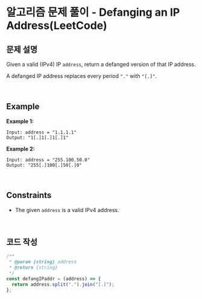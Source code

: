# 알고리즘 문제 풀이 - Defanging an IP Address(LeetCode)

## 문제 설명

Given a valid (IPv4) IP `address`, return a defanged version of that IP address.

A defanged IP address replaces every period `"."` with `"[.]"`.

<br />

## Example

**Example 1:**

    Input: address = "1.1.1.1"
    Output: "1[.]1[.]1[.]1"

**Example 2:**

    Input: address = "255.100.50.0"
    Output: "255[.]100[.]50[.]0"

<br />

## Constraints

- The given `address` is a valid IPv4 address.

<br />

## 코드 작성

```js
/**
 * @param {string} address
 * @return {string}
 */
const defangIPaddr = (address) => {
  return address.split(".").join("[.]");
};
```

<br />
